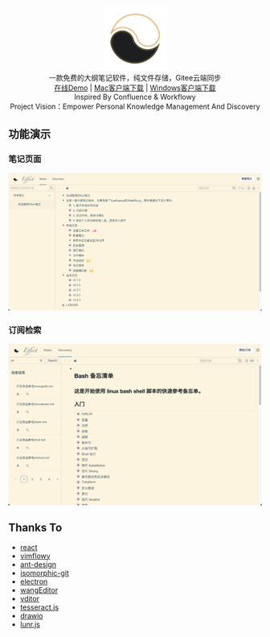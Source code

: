 <p align="center">
<img width="128px" src="./public/images/icon.png">
<br>
一款免费的大纲笔记软件，纯文件存储，Gitee云端同步
<br>
  <span>
    <a target="_blank" href="https://demo.effectnote.com/note/-1">在线Demo</a> |
    <a target="_blank" href="https://pan.baidu.com/s/1y0Ouxh_kOxNHQcpjUeArVg?pwd=evzn">Mac客户端下载</a> |
    <a target="_blank" href="https://pan.baidu.com/s/1gQTLyW7GHW4iSzroVmy4fQ?pwd=2qmc">Windows客户端下载</a>
  </span>
<br>
Inspired By Confluence & Workflowy
<br>
Project Vision：Empower Personal Knowledge Management And Discovery
</p>

## 功能演示

### 笔记页面
![](./public/images/readme_pic1.png)
### 订阅检索
![](./public/images/readme_pic2.png)


## Thanks To
- [react](https://github.com/facebook/react)
- [vimflowy](https://github.com/WuTheFWasThat/vimflowy)
- [ant-design](https://github.com/ant-design/ant-design)
- [isomorphic-git](https://github.com/isomorphic-git/isomorphic-git)
- [electron](https://github.com/electron/electron)
- [wangEditor](https://github.com/wangeditor-team/wangEditor)
- [vditor](https://github.com/Vanessa219/vditor)
- [tesseract.js](https://github.com/naptha/tesseract.js)
- [drawio](https://github.com/jgraph/drawio)
- [lunr.js](https://github.com/olivernn/lunr.js)
